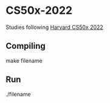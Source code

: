 # CS50x-2022
Studies following [Harvard CS50x 2022](https://cs50.harvard.edu/x/2022/)

## Compiling
make filename

## Run
./filename
